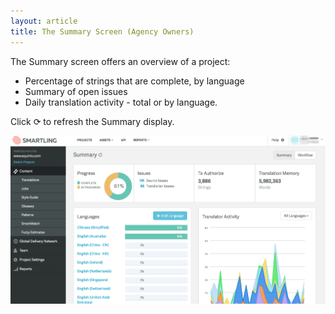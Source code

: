 ```yaml
---
layout: article
title: The Summary Screen (Agency Owners)
---
```



The Summary screen offers an overview of a project:

* Percentage of strings that are complete, by language
* Summary of open issues
* Daily translation activity - total or by language.


Click ⟳ to refresh the Summary display.

![](/uploads/versions/smartling___summary---x----2518-1348x---.png)
